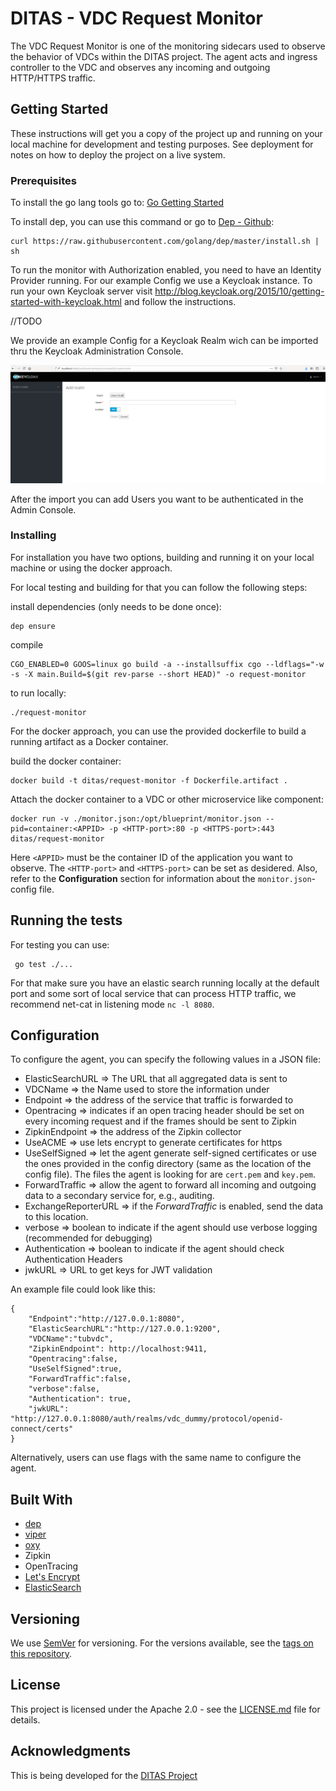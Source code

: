 # DITAS - VDC Request Monitor

The VDC Request Monitor is one of the monitoring sidecars used to observe the behavior of VDCs within the DITAS project. The agent acts and ingress controller to the VDC and observes any incoming and outgoing HTTP/HTTPS traffic.

## Getting Started

These instructions will get you a copy of the project up and running on your local machine for development and testing purposes. See deployment for notes on how to deploy the project on a live system.

### Prerequisites

To install the go lang tools go to: [Go Getting Started](https://golang.org/doc/install)


To install dep, you can use this command or go to [Dep - Github](https://github.com/golang/dep):
```
curl https://raw.githubusercontent.com/golang/dep/master/install.sh | sh

```

To run the monitor with Authorization enabled, you need to have an Identity Provider running.
For our example Config we use a Keycloak instance. To run your own Keycloak server visit http://blog.keycloak.org/2015/10/getting-started-with-keycloak.html and follow the instructions.

//TODO

We provide an example Config for a Keycloak Realm wich can be imported thru the Keycloak Administration Console. 

![](keycloak_realm_import.png)

After the import you can add Users you want to be authenticated in the Admin Console.


### Installing

For installation you have two options, building and running it on your local machine or using the docker approach.

For local testing and building for that you can follow the following steps:

install dependencies (only needs to be done once):

```
dep ensure
```

compile
```
CGO_ENABLED=0 GOOS=linux go build -a --installsuffix cgo --ldflags="-w -s -X main.Build=$(git rev-parse --short HEAD)" -o request-monitor
```

to run locally:
```
./request-monitor
```

For the docker approach, you can use the provided dockerfile to build a running artifact as a Docker container.

build the docker container:
```
docker build -t ditas/request-monitor -f Dockerfile.artifact . 
```

Attach the docker container to a VDC or other microservice like component:
```
docker run -v ./monitor.json:/opt/blueprint/monitor.json --pid=container:<APPID> -p <HTTP-port>:80 -p <HTTPS-port>:443 ditas/request-monitor
```
Here `<APPID>` must be the container ID of the application you want to observe. The `<HTTP-port>` and `<HTTPS-port>` can be set as desidered. Also, refer to the **Configuration** section for information about the `monitor.json`-config file.

## Running the tests

For testing you can use:
```
 go test ./...
```

For that make sure you have an elastic search running locally at the default port and some sort of local service that can process HTTP traffic, we recommend net-cat in listening mode `nc -l 8080`. 


## Configuration
To configure the agent, you can specify the following values in a JSON file:
 * ElasticSearchURL => The URL that all aggregated data is sent to
 * VDCName => the Name used to store the information under
 * Endpoint => the address of the service that traffic is forwarded to
 * Opentracing => indicates if an open tracing header should be set on every incoming request and if the frames should be sent to Zipkin
 * ZipkinEndpoint => the address of the Zipkin collector
 * UseACME => use lets encrypt to generate certificates for https
 * UseSelfSigned => let the agent generate self-signed certificates or use the ones provided in the config directory (same as the location of the config file). The files the agent is looking for are `cert.pem` and `key.pem`.
 * ForwardTraffic => allow the agent to forward all incoming and outgoing data to a secondary service for, e.g., auditing.
 * ExchangeReporterURL => if the *ForwardTraffic* is enabled, send the data to this location.
 * verbose => boolean to indicate if the agent should use verbose logging (recommended for debugging)
 * Authentication => boolean to indicate if the agent should check Authentication Headers
 * jwkURL => URL to get keys for JWT validation


An example file could look like this:
```
{
    "Endpoint":"http://127.0.0.1:8080",
    "ElasticSearchURL":"http://127.0.0.1:9200",
    "VDCName":"tubvdc",
    "ZipkinEndpoint": http://localhost:9411,
    "Opentracing":false,
    "UseSelfSigned":true,
    "ForwardTraffic":false,
    "verbose":false,
    "Authentication": true,
    "jwkURL": "http://127.0.0.1:8080/auth/realms/vdc_dummy/protocol/openid-connect/certs"
}
```

Alternatively, users can use flags with the same name to configure the agent.

## Built With

* [dep](https://github.com/golang/dep)
* [viper](https://github.com/spf13/viper)
* [oxy](https://github.com/vulcand/oxy)
* Zipkin
* OpenTracing
* [Let's Encrypt](golang.org/x/crypto/acme/autocert)
* [ElasticSearch](https://www.elastic.co/)

## Versioning

We use [SemVer](http://semver.org/) for versioning. For the versions available, see the [tags on this repository](https://github.com/your/project/tags). 

## License

This project is licensed under the Apache 2.0 - see the [LICENSE.md](LICENSE.md) file for details.

## Acknowledgments

This is being developed for the [DITAS Project](https://www.ditas-project.eu/)
